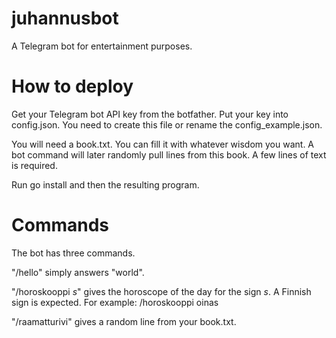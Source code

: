 # juhannusbot
A Telegram bot for entertainment purposes.

# How to deploy
Get your Telegram bot API key from the botfather. Put your key into config.json. You need to create this file or rename the config_example.json.

You will need a book.txt. You can fill it with whatever wisdom you want. A bot command will later randomly pull lines from this book. A few lines of text is required.

Run go install and then the resulting program.

# Commands
The bot has three commands. 

"/hello" simply answers "world". 

"/horoskooppi *s*" gives the horoscope of the day for the sign *s*. A Finnish sign is expected. For example: /horoskooppi oinas

"/raamatturivi" gives a random line from your book.txt.
